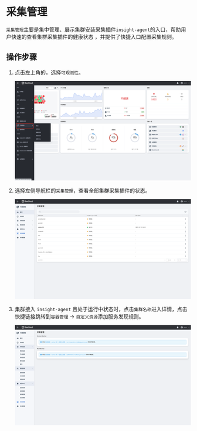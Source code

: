 # 采集管理

`采集管理`主要是集中管理、展示集群安装采集插件`insight-agent`的入口，帮助用户快速的查看集群采集插件的健康状态 ，并提供了快捷入口配置采集规则。

## 操作步骤

1. 点击左上角的，选择`可观测性`。

    ![一级导航](../../images/collectmanage01.png)

2. 选择左侧导航栏的`采集管理`，查看全部集群采集插件的状态。

    ![集群列表](../../images/collectmanage02.png)

3. 集群接入 `insight-agent` 且处于运行中状态时，点击`集群名称`进入详情，点击快捷链接跳转到`容器管理` -> `自定义资源`添加服务发现规则。

    ![集群详情](../../images/collectmanage03.png)
